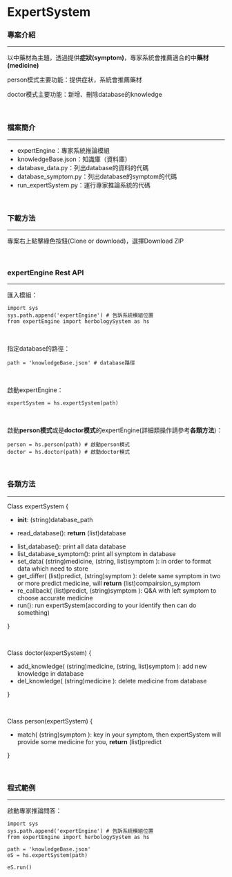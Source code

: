 # ExpertSystem

### 專案介紹
- - -
<p>以中藥材為主題，透過提供<strong>症狀(symptom)</strong>，專家系統會推薦適合的中<strong>藥材(medicine)</strong></p>
<p>person模式主要功能：提供症狀，系統會推薦藥材</p>
<p>doctor模式主要功能：新增、刪除database的knowledge</p>
<br />
  
### 檔案簡介
- - -
- expertEngine：專家系統推論模組
- knowledgeBase.json：知識庫（資料庫）
- database_data.py：列出database的資料的代碼
- database_symptom.py：列出database的symptom的代碼
- run_expertSystem.py：運行專家推論系統的代碼
<br />

### 下載方法
- - -
<p>專案右上點擊綠色按鈕(Clone or download)，選擇Download ZIP<p>
<br/>

### expertEngine Rest API
- - -
匯入模組：
<pre><code>import sys
sys.path.append('expertEngine') # 告訴系統模組位置
from expertEngine import herbologySystem as hs
</code></pre>
<br/>

指定database的路徑：
<pre><code>path = 'knowledgeBase.json' # database路徑
</code></pre>
<br/>

啟動expertEngine：
<pre><code>expertSystem = hs.expertSystem(path)
</code></pre>
<br/>

啟動<strong>person模式</strong>或是<strong>doctor模式</strong>的expertEngine(詳細類操作請參考<strong>各類方法</strong>)：
<pre><code>person = hs.person(path) # 啟動person模式
doctor = hs.doctor(path) # 啟動doctor模式
</code></pre>
<br/>

### 各類方法
- - -
Class expertSystem {
* __init__: (string)database_path</p>
* read_database(): <strong>return</strong> (list)database</p>
* list_database(): print all data database
* list_database_symptom(): print all symptom in database
* set_data( (string)medicine, (string, list)symptom ): in order to format data which need to store
* get_differ( (list)predict, (string)symptom ): delete same symptom in two or more predict medicine, will         <strong>return</strong> (list)compairsion_symptom
* re_callback( (list)predict, (string)symptom ): Q&A with left symptom to choose accurate medicine
* run(): run expertSystem(according to your identify then can do something)
<p>}</p>
</br>

Class doctor(expertSystem) {
* add_knowledge( (string)medicine, (string, list)symptom ): add new knowledge in database
* del_knowledge( (string)medicine ): delete medicine from database
<p>}</p>
</br>

Class person(expertSystem) {
* match( (string)symptom ): key in your symptom, then expertSystem will provide some medicine for you, <strong>return</strong> (list)predict
<p>}</p>
</br>

### 程式範例
- - -
啟動專家推論問答：
<pre><code>import sys
sys.path.append('expertEngine') # 告訴系統模組位置
from expertEngine import herbologySystem as hs

path = 'knowledgeBase.json'
eS = hs.expertSystem(path)

eS.run()
</code></pre>
<br/>
